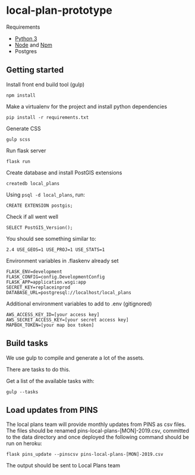 # local-plan-prototype

Requirements

- [Python 3](https://www.python.org/)
- [Node](https://nodejs.org/en/) and [Npm](https://www.npmjs.com/)
- Postgres

Getting started
---------------

Install front end build tool (gulp)

    npm install

Make a virtualenv for the project and install python dependencies

    pip install -r requirements.txt

Generate CSS

    gulp scss

Run flask server

    flask run


Create database and install PostGIS extensions

```
createdb local_plans
```

Using `psql -d local_plans`, run:

    CREATE EXTENSION postgis;

Check if all went well

    SELECT PostGIS_Version();

You should see something similar to:

    2.4 USE_GEOS=1 USE_PROJ=1 USE_STATS=1   
    
    
Environment variables in .flaskenv already set

    FLASK_ENV=development
    FLASK_CONFIG=config.DevelopmentConfig
    FLASK_APP=application.wsgi:app
    SECRET_KEY=replaceinprod
    DATABASE_URL=postgresql://localhost/local_plans

Additional environment variables to add to .env (gitignored)

    AWS_ACCESS_KEY_ID=[your access key]
    AWS_SECRET_ACCESS_KEY=[your secret access key]
    MAPBOX_TOKEN=[your map box token]

Build tasks
-----------

We use gulp to compile and generate a lot of the assets.

There are tasks to do this.

Get a list of the available tasks with:

    gulp --tasks
    
Load updates from PINS
----------------------

The local plans team will provide monthly updates from PINS as csv files. The
files should be renamed pins-local-plans-[MON]-2019.csv, committed to the data directory 
and once deployed the following command should be run on heroku:

```
flask pins_update --pinscsv pins-local-plans-[MON]-2019.csv
```

The output should be sent to Local Plans team

